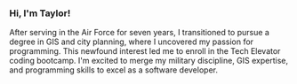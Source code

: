 ### Hi, I'm Taylor!

After serving in the Air Force for seven years, I transitioned to pursue a degree in GIS and city planning, where I uncovered my passion for programming. This newfound interest led me to enroll in the Tech Elevator coding bootcamp. I'm excited to merge my military discipline, GIS expertise, and programming skills to excel as a software developer.
